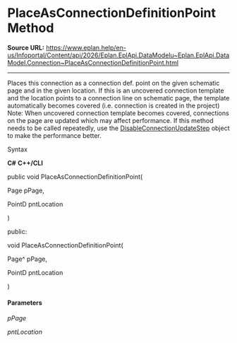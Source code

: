 # PlaceAsConnectionDefinitionPoint Method

**Source URL:** https://www.eplan.help/en-us/Infoportal/Content/api/2026/Eplan.EplApi.DataModelu~Eplan.EplApi.DataModel.Connection~PlaceAsConnectionDefinitionPoint.html

---

Places this connection as a connection def. point on the given schematic page and in the given location. If this is an uncovered connection template and the location points to a connection line on schematic page, the template automatically becomes covered (i.e. connection is created in the project) Note: When uncovered connection template becomes covered, connections on the page are updated which may affect performance. If this method needs to be called repeatedly, use the [DisableConnectionUpdateStep](Eplan.EplApi.DataModelu~Eplan.EplApi.DataModel.DisableConnectionUpdateStep.html) object to make the performance better.

Syntax

**C#**
**C++/CLI**


public void PlaceAsConnectionDefinitionPoint( 

   Page pPage,

   PointD pntLocation

)

public:

void PlaceAsConnectionDefinitionPoint( 

   Page^ pPage,

   PointD pntLocation

)


#### Parameters

*pPage*


*pntLocation*
